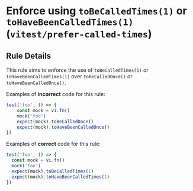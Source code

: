 # Enforce using `toBeCalledTimes(1)` or `toHaveBeenCalledTimes(1)` (`vitest/prefer-called-times`)

## Rule Details

This rule aims to enforce the use of `toBeCalledTimes(1)` or `toHaveBeenCalledTimes(1)` over `toBeCalledOnce()` or `toHaveBeenCalledOnce()`.

Examples of **incorrect** code for this rule:

```ts
test('foo', () => {
    const mock = vi.fn()
    mock('foo')
    expect(mock).toBeCalledOnce()
    expect(mock).toHaveBeenCalledOnce()
})
```

Examples of **correct** code for this rule:

```ts
test('foo', () => {
  const mock = vi.fn()
  mock('foo')
  expect(mock).toBeCalledTimes(1)
  expect(mock).toHaveBeenCalledTimes(1)
})
```
